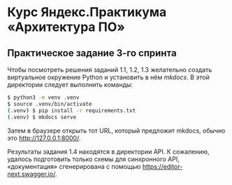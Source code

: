 # Курс Яндекс.Практикума «Архитектура ПО»

## Практическое задание 3-го спринта

Чтобы посмотреть решения заданий 1.1, 1.2, 1.3 желательно создать виртуальное окружение Python и установить в нём *mkdocs*. В этой директории следует выполнить команды:

```bash
$ python3 -m venv .venv
$ source .venv/bin/activate
(.venv) $ pip install -r requirements.txt
(.venv) $ mkdocs serve
```

Затем в браузере открыть тот URL, который предложит mkdocs, обычно это <http://127.0.0.1:8000/>.

Результаты задания 1.4 находятся в директории API. К сожалению, удалось подготовить только схемы для синхронного API, «документация» сгенерирована с помощью <https://editor-next.swagger.io/>.
